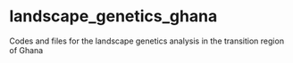 # landscape_genetics_ghana
 Codes and files for the landscape genetics analysis in the transition region of Ghana

